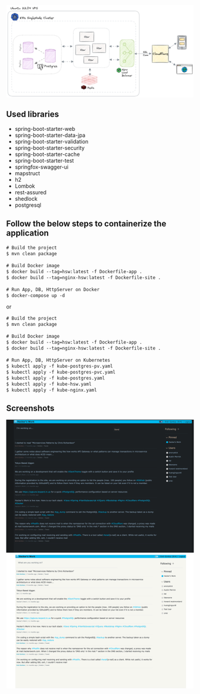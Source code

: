 <img src="images/architecture.png">

## Used libraries
* spring-boot-starter-web
* spring-boot-starter-data-jpa
* spring-boot-starter-validation
* spring-boot-starter-security
* spring-boot-starter-cache
* spring-boot-starter-test
* springfox-swagger-ui
* mapstruct
* h2
* Lombok
* rest-assured
* shedlock
* postgresql

## Follow the below steps to containerize the application

```shell
# Build the project
$ mvn clean package

# Build Docker image
$ docker build --tag=hsw:latest -f Dockerfile-app .
$ docker build --tag=nginx-hsw:latest -f Dockerfile-site .

# Run App, DB, HttpServer on Docker
$ docker-compose up -d
```

or


```shell
# Build the project
$ mvn clean package

# Build Docker image
$ docker build --tag=hsw:latest -f Dockerfile-app .
$ docker build --tag=nginx-hsw:latest -f Dockerfile-site .

# Run App, DB, HttpServer on Kubernetes
$ kubectl apply -f kube-postgres-pv.yaml
$ kubectl apply -f kube-postgres-pvc.yaml
$ kubectl apply -f kube-postgres.yaml
$ kubectl apply -f kube-hsw.yaml
$ kubectl apply -f kube-nginx.yaml
```

## Screenshots
<img src="images/web-dark.png" width="600">
<img src="images/web-light.png" width="600">

